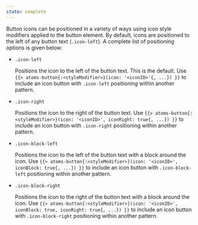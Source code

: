```yaml
---
state: complete
---
```


Button icons can be positioned in a variety of ways using icon style modifiers applied to the button element. By default, icons are positioned to the left of any button text (`.icon-left`). A complete list of positioning options is given below:

- `.icon-left`

  Positions the icon to the left of the button text. This is the default. Use `{{> atoms-button{:<styleModifier>}(icon: '<iconID>'{, ...}) }}` to include an icon button with `.icon-left` positioning within another pattern.
  
- `.icon-right`

  Positions the icon to the right of the button text. Use `{{> atoms-button{:<styleModifier>}(icon: '<iconID>', iconRight: true{, ...}) }}` to include an icon button with `.icon-right` positioning within another pattern.
  
- `.icon-block-left`

  Positions the icon to the left of the button text with a block around the icon. Use `{{> atoms-button{:<styleModifier>}(icon: '<iconID>', iconBlock: true{, ...}) }}` to include an icon button with `.icon-block-left` positioning within another pattern.
  
- `.icon-block-right`

  Positions the icon to the right of the button text with a block around the icon. Use `{{> atoms-button{:<styleModifier>}(icon: '<iconID>', iconBlock: true, iconRight: true{, ...}) }}` to include an icon button with `.icon-block-right` positioning within another pattern.